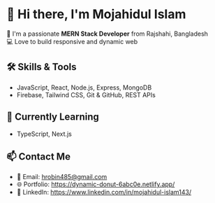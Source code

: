 # 👋 Hi there, I'm Mojahidul Islam

🚀 I'm a passionate **MERN Stack Developer** from Rajshahi, Bangladesh  
💻 Love to build responsive and dynamic web  

## 🛠️ Skills & Tools
- JavaScript, React, Node.js, Express, MongoDB
- Firebase, Tailwind CSS, Git & GitHub, REST APIs

## 🌱 Currently Learning
- TypeScript, Next.js

## 📫 Contact Me
- 📧 Email: hrobin485@gmail.com
- 🌐 Portfolio: https://dynamic-donut-6abc0e.netlify.app/
- 💼 LinkedIn: https://www.linkedin.com/in/mojahidul-islam143/
  



